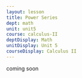 ```yaml
---
layout: lesson
title: Power Series
dept: math
unit: unit5
course: calculus-II
deptDisplay: Math
unitDisplay: Unit 5
courseDisplay: Calculus II
---
```


coming soon
